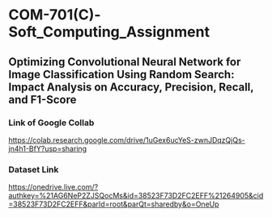 # COM-701(C)-Soft_Computing_Assignment <br>
## Optimizing Convolutional Neural Network for Image Classification Using Random Search: Impact Analysis on Accuracy, Precision, Recall, and F1-Score

### Link of Google Collab
https://colab.research.google.com/drive/1uGex6ucYeS-zwnJDqzQjQs-jn4h1-BfY?usp=sharing
### Dataset Link
https://onedrive.live.com/?authkey=%21AG6NeP2ZJSQocMs&id=38523F73D2FC2EFF%21264905&cid=38523F73D2FC2EFF&parId=root&parQt=sharedby&o=OneUp




